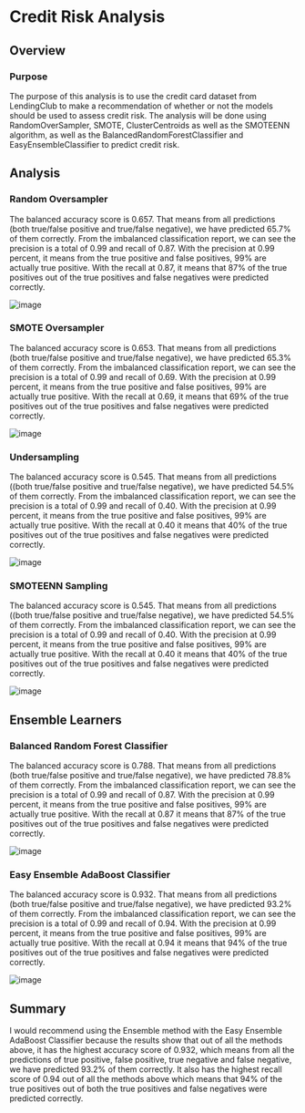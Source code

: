 # Credit Risk Analysis

## Overview

### Purpose
The purpose of this analysis is to use the credit card dataset from LendingClub to make a recommendation of whether or not the models should be used to assess credit risk. The analysis will be done using RandomOverSampler, SMOTE, ClusterCentroids as well as the SMOTEENN algorithm, as well as the BalancedRandomForestClassifier and EasyEnsembleClassifier to predict credit risk.

## Analysis

###  Random Oversampler

The balanced accuracy score is 0.657. That means from all predictions (both true/false positive and true/false negative), we have predicted 65.7% of them correctly.
From the imbalanced classification report, we can see the precision is a total of 0.99 and recall of 0.87.
With the precision at 0.99 percent, it means from the true positive and false positives, 99% are actually true positive.
With the recall at 0.87, it means that 87% of the true positives out of the true positives and false negatives were predicted correctly.

![image](https://user-images.githubusercontent.com/108503112/212449359-c2c5959a-c581-4a37-91b0-a21145ae77a8.png)


### SMOTE Oversampler

The balanced accuracy score is 0.653. That means from all predictions (both true/false positive and true/false negative), we have predicted 65.3% of them correctly.
From the imbalanced classification report, we can see the precision is a total of 0.99 and recall of 0.69.
With the precision at 0.99 percent, it means from the true positive and false positives, 99% are actually true positive.
With the recall at 0.69, it means that 69% of the true positives out of the true positives and false negatives were predicted correctly.

![image](https://user-images.githubusercontent.com/108503112/212449344-edd2933a-a684-4d7d-bfe0-2ba92f160f7b.png)


### Undersampling

The balanced accuracy score is 0.545. That means from all predictions ((both true/false positive and true/false negative), we have predicted 54.5% of them correctly.
From the imbalanced classification report, we can see the precision is a total of 0.99 and recall of 0.40.
With the precision at 0.99 percent, it means from the true positive and false positives, 99% are actually true positive.
With the recall at 0.40 it means that 40% of the true positives out of the true positives and false negatives were predicted correctly.

![image](https://user-images.githubusercontent.com/108503112/212449326-e14439fc-c6c0-4aad-a8e5-cf2a67db903e.png)


### SMOTEENN Sampling

The balanced accuracy score is 0.545. That means from all predictions ((both true/false positive and true/false negative), we have predicted 54.5% of them correctly.
From the imbalanced classification report, we can see the precision is a total of 0.99 and recall of 0.40.
With the precision at 0.99 percent, it means from the true positive and false positives, 99% are actually true positive.
With the recall at 0.40 it means that 40% of the true positives out of the true positives and false negatives were predicted correctly.

![image](https://user-images.githubusercontent.com/108503112/212485520-c25e28e0-efe2-4c68-be4f-d5e88349fd1f.png)


## Ensemble Learners

### Balanced Random Forest Classifier

The balanced accuracy score is 0.788. That means from all predictions (both true/false positive and true/false negative), we have predicted 78.8% of them correctly.
From the imbalanced classification report, we can see the precision is a total of 0.99 and recall of 0.87.
With the precision at 0.99 percent, it means from the true positive and false positives, 99% are actually true positive.
With the recall at 0.87 it means that 87% of the true positives out of the true positives and false negatives were predicted correctly.

![image](https://user-images.githubusercontent.com/108503112/212450069-c74602f3-e05c-4271-aae0-d1fbfd17c603.png)

### Easy Ensemble AdaBoost Classifier

The balanced accuracy score is 0.932. That means from all predictions (both true/false positive and true/false negative), we have predicted 93.2% of them correctly.
From the imbalanced classification report, we can see the precision is a total of 0.99 and recall of 0.94.
With the precision at 0.99 percent, it means from the true positive and false positives, 99% are actually true positive.
With the recall at 0.94 it means that 94% of the true positives out of the true positives and false negatives were predicted correctly.

![image](https://user-images.githubusercontent.com/108503112/212450445-a3218dbb-ed83-458a-8a2c-10e9ac8bce2e.png)


## Summary
I would recommend using the Ensemble method with the Easy Ensemble AdaBoost Classifier because the results show that out of all the methods above, it has the highest accuracy score of 0.932, which means from all the predictions of true positive, false positive, true negative and false negative, we have predicted 93.2% of them correctly. It also has the highest recall score of 0.94 out of all the methods above which means that 94% of the true positives out of both the true positives and false negatives were predicted correctly.
